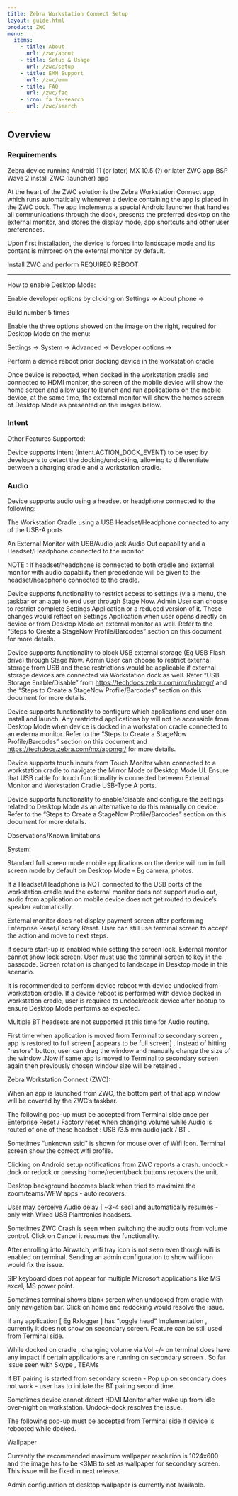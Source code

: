 ```yaml
---
title: Zebra Workstation Connect Setup
layout: guide.html
product: ZWC
menu:
  items:
    - title: About
      url: /zwc/about
    - title: Setup & Usage
      url: /zwc/setup
    - title: EMM Support
      url: /zwc/emm
    - title: FAQ
      url: /zwc/faq
    - icon: fa fa-search
      url: /zwc/search
---
```


## Overview

### Requirements

Zebra device running Android 11 (or later)
MX 10.5 (?) or later
ZWC app 
BSP Wave 2
install ZWC (launcher) app


At the heart of the ZWC solution is the Zebra Workstation Connect app, which runs automatically whenever a device containing the app is placed in the ZWC dock. The app implements a special Android launcher that handles all communications through the dock, presents the preferred desktop on the external monitor, and stores the display mode, app shortcuts and other user preferences.   

Upon first installation, the device is forced into landscape mode and its content is mirrored on the external monitor by default. 

Install ZWC and perform REQUIRED REBOOT 

-----

How to enable Desktop Mode: 

Enable developer options by clicking on Settings -> About phone ->  

Build number 5 times 

Enable the three options showed on the image on the right, required for Desktop Mode on the menu:  

Settings -> System -> Advanced -> Developer options ->  


 

Perform a device reboot prior docking device in the workstation cradle 

Once device is rebooted, when docked in the workstation cradle and connected to HDMI monitor, the screen of the mobile device will show the home screen and allow user to launch and run applications on the mobile device, at the same time, the external monitor will show the homes screen of Desktop Mode as presented on the images below. 


### Intent

Other Features Supported: 

Device supports intent (Intent.ACTION_DOCK_EVENT) to be used by developers to detect the docking/undocking, allowing to differentiate between a charging cradle and a workstation cradle. 

### Audio

Device supports audio using a headset or headphone connected to the following: 

The Workstation Cradle using a USB Headset/Headphone connected to any of the USB-A ports  

An External Monitor with USB/Audio jack Audio Out capability and a Headset/Headphone connected to the monitor 

NOTE : If headset/headphone is connected to both cradle and external monitor with audio capability then precedence will be given to the headset/headphone connected to the cradle. 

Device supports functionality to restrict access to settings (via a menu, the taskbar or an app) to end user through Stage Now. Admin User can choose to restrict complete Settings Application or a reduced version of it. These changes would reflect on Settings Application when user opens directly on device or from Desktop Mode on external monitor as well. Refer to the “Steps to Create a StageNow Profile/Barcodes” section on this document for more details. 

 

 

Device supports functionality to block USB external storage (Eg USB Flash drive) through Stage Now. Admin User can choose to restrict external storage from USB and these restrictions would be applicable if external storage devices are connected via Workstation dock as well. Refer “USB Storage Enable/Disable” from https://techdocs.zebra.com/mx/usbmgr/ and the “Steps to Create a StageNow Profile/Barcodes” section on this document for more details. 

 

 

Device supports functionality to configure which applications end user can install and launch. Any restricted applications by will not be accessible from Desktop Mode when device is docked in a workstation cradle connected to an externa monitor. Refer to the “Steps to Create a StageNow Profile/Barcodes” section on this document and https://techdocs.zebra.com/mx/appmgr/ for more details. 

Device supports touch inputs from Touch Monitor when connected to a workstation cradle to navigate the Mirror Mode or Desktop Mode UI. Ensure that USB cable for touch functionality is connected between External Monitor and Workstation Cradle USB-Type A ports.  

Device supports functionality to enable/disable and configure the settings related to Desktop Mode as an alternative to do this manually on device. Refer to the “Steps to Create a StageNow Profile/Barcodes” section on this document for more details. 

 

Observations/Known limitations 

System: 

Standard full screen mode mobile applications on the device will run in full screen mode by default on Desktop Mode – Eg camera, photos. 

If a Headset/Headphone is NOT connected to the USB ports of the workstation cradle and the external monitor does not support audio out, audio from application on mobile device does not get routed to device’s speaker automatically. 

External monitor does not display payment screen after performing Enterprise Reset/Factory Reset. User can still use terminal screen to accept the action and move to next steps. 

If secure start-up is enabled while setting the screen lock, External monitor cannot show lock screen. User must use the terminal screen to key in the passcode. Screen rotation is changed to landscape in Desktop mode in this scenario.  

It is recommended to perform device reboot with device undocked from workstation cradle. If a device reboot is performed with device docked in workstation cradle, user is required to undock/dock device after bootup to ensure Desktop Mode performs as expected.  

Multiple BT headsets are not supported at this time for Audio routing. 

First time when application is moved from Terminal to secondary screen , app is restored to full screen [ appears to be full screen] . Instead of hitting "restore" button, user can drag the window and manually change the size of the window .Now if same app is moved to Terminal to secondary screen again then previously chosen window size will be retained .  

 

Zebra Workstation Connect (ZWC): 

When an app is launched from ZWC, the bottom part of that app window will be covered by the ZWC’s taskbar. 

The following pop-up must be accepted from Terminal side once per Enterprise Reset / Factory reset when changing volume while Audio is routed of one of these headset : USB /3.5 mm audio jack / BT . 

 

Sometimes “unknown ssid” is shown for mouse over of Wifi Icon. Terminal screen show the correct wifi profile. 

Clicking on Android setup notifications from ZWC reports a crash. undock - dock or redock or pressing home/recent/back buttons recovers the unit. 

Desktop background becomes black when tried to maximize the zoom/teams/WFW apps - auto recovers. 

User may perceive Audio delay [ ~3-4 sec] and automatically resumes - only with Wired USB Plantronics headsets. 

Sometimes ZWC Crash is seen when switching the audio outs from volume control. Click on Cancel it resumes the functionality. 

After enrolling into Airwatch, wifi tray icon is not seen even though wifi is enabled on terminal. Sending an admin configuration to show wifi icon would fix the issue. 

SIP keyboard does not appear for multiple Microsoft applications like MS excel, MS power point. 

Sometimes terminal shows blank screen when undocked from cradle with only navigation bar. Click on home and redocking would resolve the issue. 

If any application [ Eg Rxlogger ] has “toggle head” implementation , currently it does not show on secondary screen. Feature can be still used from Terminal side. 

While docked on cradle , changing volume via Vol +/- on terminal does have any impact if certain applications are running on secondary screen . So far issue seen with Skype , TEAMs 

If BT pairing is started from secondary screen - Pop up on secondary does not work - user has to initiate the BT pairing second time. 

Sometimes device cannot detect HDMI Monitor after wake up from idle over-night on workstation. Undock-dock resolves the issue.  

The following pop-up must be accepted from Terminal side if device is rebooted while docked. 

 

Wallpaper 

Currently the recommended maximum wallpaper resolution is 1024x600 and the image has to be <3MB to set as wallpaper for secondary screen. This issue will be fixed in next release.  

Admin configuration of desktop wallpaper is currently not available.  
